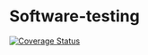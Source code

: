 # Software-testing

[![Coverage Status](https://coveralls.io/repos/github/hennatee/Software-testing/badge.svg?branch=main)](https://coveralls.io/github/hennatee/Software-testing?branch=main)
